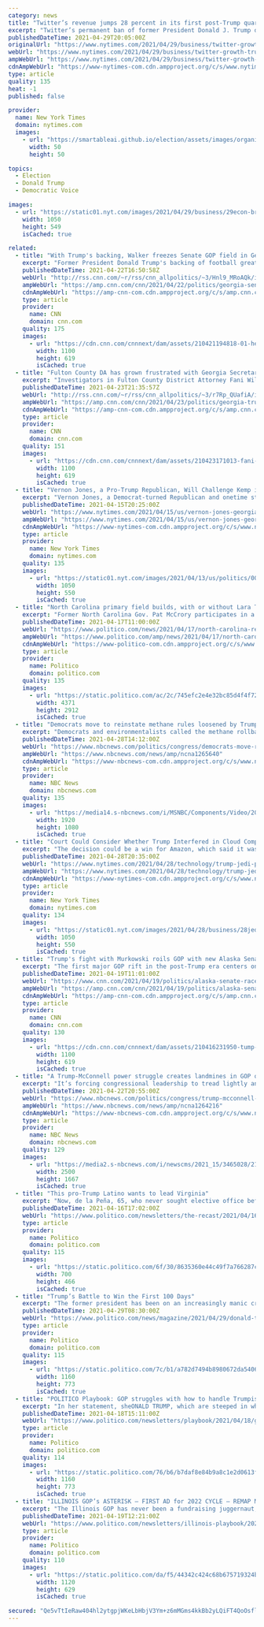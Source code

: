 ```yaml
---
category: news
title: "Twitter’s revenue jumps 28 percent in its first post-Trump quarter."
excerpt: "Twitter’s permanent ban of former President Donald J. Trump did not appear to hurt activity. The company saw a 20 percent jump in daily active users who see ads in the first three months of the year."
publishedDateTime: 2021-04-29T20:05:00Z
originalUrl: "https://www.nytimes.com/2021/04/29/business/twitter-growth-trump-ban.html"
webUrl: "https://www.nytimes.com/2021/04/29/business/twitter-growth-trump-ban.html"
ampWebUrl: "https://www.nytimes.com/2021/04/29/business/twitter-growth-trump-ban.amp.html"
cdnAmpWebUrl: "https://www-nytimes-com.cdn.ampproject.org/c/s/www.nytimes.com/2021/04/29/business/twitter-growth-trump-ban.amp.html"
type: article
quality: 135
heat: -1
published: false

provider:
  name: New York Times
  domain: nytimes.com
  images:
    - url: "https://smartableai.github.io/election/assets/images/organizations/nytimes.com-50x50.jpg"
      width: 50
      height: 50

topics:
  - Election
  - Donald Trump
  - Democratic Voice

images:
  - url: "https://static01.nyt.com/images/2021/04/29/business/29econ-brf-twitter/merlin_185400969_6e091f12-3465-4839-b22d-abacd0f6ea8b-facebookJumbo.jpg"
    width: 1050
    height: 549
    isCached: true

related:
  - title: "With Trump's backing, Walker freezes Senate GOP field in Georgia  "
    excerpt: "Former President Donald Trump's backing of football great Herschel Walker to run for the Georgia Senate seat has been enough to effectively freeze the GOP field in place -- even though some Republicans privately worry the political neophyte might fizzle against Sen. Raphael Warnock in a high-stakes general"
    publishedDateTime: 2021-04-22T16:50:58Z
    webUrl: "http://rss.cnn.com/~r/rss/cnn_allpolitics/~3/Hnl9_MRoAQk/index.html"
    ampWebUrl: "https://amp.cnn.com/cnn/2021/04/22/politics/georgia-senate-race-2022-herschel-walker-donald-trump/index.html"
    cdnAmpWebUrl: "https://amp-cnn-com.cdn.ampproject.org/c/s/amp.cnn.com/cnn/2021/04/22/politics/georgia-senate-race-2022-herschel-walker-donald-trump/index.html"
    type: article
    provider:
      name: CNN
      domain: cnn.com
    quality: 175
    images:
      - url: "https://cdn.cnn.com/cnnnext/dam/assets/210421194818-01-herschel-walker-super-tease.jpg"
        width: 1100
        height: 619
        isCached: true
  - title: "Fulton County DA has grown frustrated with Georgia Secretary of State's office cooperation in Trump probe, source says"
    excerpt: "Investigators in Fulton County District Attorney Fani Willis' office have grown frustrated with the level of cooperation they are receiving from staffers in the Georgia Secretary of State's office regarding a probe into former President Donald Trump's efforts to influence the 2020 election, according"
    publishedDateTime: 2021-04-23T21:35:57Z
    webUrl: "http://rss.cnn.com/~r/rss/cnn_allpolitics/~3/r7Rp_QUafiA/index.html"
    ampWebUrl: "https://amp.cnn.com/cnn/2021/04/23/politics/georgia-trump-2020-election-probe-fulton-county/index.html"
    cdnAmpWebUrl: "https://amp-cnn-com.cdn.ampproject.org/c/s/amp.cnn.com/cnn/2021/04/23/politics/georgia-trump-2020-election-probe-fulton-county/index.html"
    type: article
    provider:
      name: CNN
      domain: cnn.com
    quality: 151
    images:
      - url: "https://cdn.cnn.com/cnnnext/dam/assets/210423171013-fani-willis-file-super-tease.jpg"
        width: 1100
        height: 619
        isCached: true
  - title: "Vernon Jones, a Pro-Trump Republican, Will Challenge Kemp in Georgia"
    excerpt: "Vernon Jones, a Democrat-turned Republican and onetime state representative who has called Georgia’s presidential election “fixed,” will oppose Gov. Brian Kemp, one of Donald Trump’s top targets."
    publishedDateTime: 2021-04-15T20:25:00Z
    webUrl: "https://www.nytimes.com/2021/04/15/us/vernon-jones-georgia-brian-kemp.html"
    ampWebUrl: "https://www.nytimes.com/2021/04/15/us/vernon-jones-georgia-brian-kemp.amp.html"
    cdnAmpWebUrl: "https://www-nytimes-com.cdn.ampproject.org/c/s/www.nytimes.com/2021/04/15/us/vernon-jones-georgia-brian-kemp.amp.html"
    type: article
    provider:
      name: New York Times
      domain: nytimes.com
    quality: 135
    images:
      - url: "https://static01.nyt.com/images/2021/04/13/us/politics/00VernonJonesGeorgia/00VernonJonesGeorgia-facebookJumbo.jpg"
        width: 1050
        height: 550
        isCached: true
  - title: "North Carolina primary field builds, with or without Lara Trump"
    excerpt: "Former North Carolina Gov. Pat McCrory participates in a University of North Carolina Institute of Politics forum in Chapel Hill The Republican Senate primary in North Carolina has been essentially frozen for months as Lara Trump,"
    publishedDateTime: 2021-04-17T11:00:00Z
    webUrl: "https://www.politico.com/news/2021/04/17/north-carolina-republican-primary-field-482516"
    ampWebUrl: "https://www.politico.com/amp/news/2021/04/17/north-carolina-republican-primary-field-482516"
    cdnAmpWebUrl: "https://www-politico-com.cdn.ampproject.org/c/s/www.politico.com/amp/news/2021/04/17/north-carolina-republican-primary-field-482516"
    type: article
    provider:
      name: Politico
      domain: politico.com
    quality: 135
    images:
      - url: "https://static.politico.com/ac/2c/745efc2e4e32bc85d4f4f72f916c/ap21103646740883.jpg"
        width: 4371
        height: 2912
        isCached: true
  - title: "Democrats move to reinstate methane rules loosened by Trump"
    excerpt: "Democrats and environmentalists called the methane rollback one of the Trump administration’s most egregious actions to deregulate U.S. businesses."
    publishedDateTime: 2021-04-28T14:12:00Z
    webUrl: "https://www.nbcnews.com/politics/congress/democrats-move-reinstate-methane-rules-loosened-trump-n1265640"
    ampWebUrl: "https://www.nbcnews.com/news/amp/ncna1265640"
    cdnAmpWebUrl: "https://www-nbcnews-com.cdn.ampproject.org/c/s/www.nbcnews.com/news/amp/ncna1265640"
    type: article
    provider:
      name: NBC News
      domain: nbcnews.com
    quality: 135
    images:
      - url: "https://media14.s-nbcnews.com/i/MSNBC/Components/Video/201908/n_tur_levine_190829_1920x1080.jpg"
        width: 1920
        height: 1080
        isCached: true
  - title: "Court Could Consider Whether Trump Interfered in Cloud Computing Contract"
    excerpt: "The decision could be a win for Amazon, which said it was passed over for the $10 billion Pentagon contract because of his animosity toward its founder, Jeff Bezos."
    publishedDateTime: 2021-04-28T20:35:00Z
    webUrl: "https://www.nytimes.com/2021/04/28/technology/trump-jedi-pentagon-microsoft-amazon.html"
    ampWebUrl: "https://www.nytimes.com/2021/04/28/technology/trump-jedi-pentagon-microsoft-amazon.amp.html"
    cdnAmpWebUrl: "https://www-nytimes-com.cdn.ampproject.org/c/s/www.nytimes.com/2021/04/28/technology/trump-jedi-pentagon-microsoft-amazon.amp.html"
    type: article
    provider:
      name: New York Times
      domain: nytimes.com
    quality: 134
    images:
      - url: "https://static01.nyt.com/images/2021/04/28/business/28jedi/merlin_161472645_b390071c-509b-4eca-a742-44668e12796f-facebookJumbo.jpg"
        width: 1050
        height: 550
        isCached: true
  - title: "Trump's fight with Murkowski roils GOP with new Alaska Senate challenger emerging"
    excerpt: "The first major GOP rift in the post-Trump era centers on Alaska Sen. Lisa Murkowski, the maverick Republican who has the strong backing of GOP leaders in Washington but has been targeted for defeat by former President Donald Trump and his closest confidantes over her vote to convict him for inciting the January 6 attack on the US Capitol."
    publishedDateTime: 2021-04-19T11:01:00Z
    webUrl: "https://www.cnn.com/2021/04/19/politics/alaska-senate-race-2022-lisa-murkowski-donald-trump/index.html"
    ampWebUrl: "https://amp.cnn.com/cnn/2021/04/19/politics/alaska-senate-race-2022-lisa-murkowski-donald-trump/index.html"
    cdnAmpWebUrl: "https://amp-cnn-com.cdn.ampproject.org/c/s/amp.cnn.com/cnn/2021/04/19/politics/alaska-senate-race-2022-lisa-murkowski-donald-trump/index.html"
    type: article
    provider:
      name: CNN
      domain: cnn.com
    quality: 130
    images:
      - url: "https://cdn.cnn.com/cnnnext/dam/assets/210416231950-tump-murkowski-split-super-tease.jpg"
        width: 1100
        height: 619
        isCached: true
  - title: "A Trump-McConnell power struggle creates landmines in GOP quest to retake Congress"
    excerpt: "It’s forcing congressional leadership to tread lightly and avoid setting off an explosion that does real damage to the party."
    publishedDateTime: 2021-04-22T20:55:00Z
    webUrl: "https://www.nbcnews.com/politics/congress/trump-mcconnell-power-struggle-creates-landmines-gop-quest-retake-congress-n1264216"
    ampWebUrl: "https://www.nbcnews.com/news/amp/ncna1264216"
    cdnAmpWebUrl: "https://www-nbcnews-com.cdn.ampproject.org/c/s/www.nbcnews.com/news/amp/ncna1264216"
    type: article
    provider:
      name: NBC News
      domain: nbcnews.com
    quality: 129
    images:
      - url: "https://media2.s-nbcnews.com/i/newscms/2021_15/3465028/210415-trump-mcconnell-jm-1432_f47bdedc9477cb88b301dfb643e269a2.jpg"
        width: 2500
        height: 1667
        isCached: true
  - title: "This pro-Trump Latino wants to lead Virginia"
    excerpt: "Now, de la Peña, 65, who never sought elective office before, is using his life story to connect with voters as he seeks to become Virginia’s first ever Latino governor. He faces a crowded primary, which the Republican Party of Virginia will hold next month in an unassembled convention."
    publishedDateTime: 2021-04-16T17:02:00Z
    webUrl: "https://www.politico.com/newsletters/the-recast/2021/04/16/latino-trump-virginia-sergio-de-la-pena-492502"
    type: article
    provider:
      name: Politico
      domain: politico.com
    quality: 115
    images:
      - url: "https://static.politico.com/6f/30/8635360e44c49f7a766287c92f14/sergio-de-la-pena.png"
        width: 700
        height: 466
        isCached: true
  - title: "Trump’s Battle to Win the First 100 Days"
    excerpt: "The former president has been on an increasingly manic crusade to knock his successor and buff his own battered legacy."
    publishedDateTime: 2021-04-29T08:30:00Z
    webUrl: "https://www.politico.com/news/magazine/2021/04/29/donald-trump-100-days-484926"
    type: article
    provider:
      name: Politico
      domain: politico.com
    quality: 115
    images:
      - url: "https://static.politico.com/7c/b1/a782d7494b8980672da54063c872/mag.Kruse.Trump100Days-lede_773override.jpg"
        width: 1160
        height: 773
        isCached: true
  - title: "POLITICO Playbook: GOP struggles with how to handle Trumpism — and Trump"
    excerpt: "In her statement, sheONALD TRUMP, which are steeped in white identity politics — and that could make this situation a bit sticky for McCarthy to handle. It’s all a big reminder that GOP leadership is still unsure how to handle both Trump and Trumpism."
    publishedDateTime: 2021-04-18T15:11:00Z
    webUrl: "https://www.politico.com/newsletters/playbook/2021/04/18/gop-struggles-with-how-to-handle-trumpism-and-trump-492508"
    type: article
    provider:
      name: Politico
      domain: politico.com
    quality: 114
    images:
      - url: "https://static.politico.com/76/b6/b7daf8e84b9a8c1e2d0613fdb84a/gettyimages-1230985238.jpg"
        width: 1160
        height: 773
        isCached: true
  - title: "ILLINOIS GOP’s ASTERISK — FIRST AD for 2022 CYCLE — REMAP MAY HAVE A TRUMP FACTOR"
    excerpt: "The Illinois GOP has never been a fundraising juggernaut, and yet the first quarter numbers were still pretty bleak. For the first quarter, Illinois GOP reported receiving a little more than $115,000 in donations,"
    publishedDateTime: 2021-04-19T12:21:00Z
    webUrl: "https://www.politico.com/newsletters/illinois-playbook/2021/04/19/illinois-gops-asterisk-first-ad-for-2022-cycle-remap-may-have-a-trump-factor-492515"
    type: article
    provider:
      name: Politico
      domain: politico.com
    quality: 110
    images:
      - url: "https://static.politico.com/da/f5/44342c424c68b675719324b1106b/politico.jpg"
        width: 1120
        height: 629
        isCached: true

secured: "Qe5vTtIeRaw404hl2ytgpjWKeLbHbjV3Ym+z6mMGms4kkBb2yLQiFT4QoOsflKxYibtL4pNPyiNNwidmoyiobFoc9bw42TjO8vkIgMrinfBOGs8sAM1k3GSYxCxw9wm8vVwNAC1lvAYE3HtFt5W1FJTNfmyIYZGXXudLLTKvQrc4DM6koUcBz/HigXsqVJzjVLEvlz9bdWLi2iR6lK+9SFCCdYcrooTXsQibDUaklXvGfj6WFUajdhxYAdCaJUQcHLnBRQyNemcUNfk2/WllhO6A4IsghTe+lF09OiZBUAlW37TX1UetCIIZheFgE1V19MxxICssjMKwMatGDDk8OrIBXxRcFQyNjaGciFp4aDM=;5YLQBwb3GhhvJPLZCmvlkA=="
---
```


